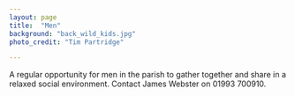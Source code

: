 ```yaml
---
layout: page
title:  "Men"
background: "back_wild_kids.jpg"
photo_credit: "Tim Partridge"

---
```


A regular opportunity for men in the parish to gather together and share in a relaxed social environment. Contact James Webster on 01993 700910.